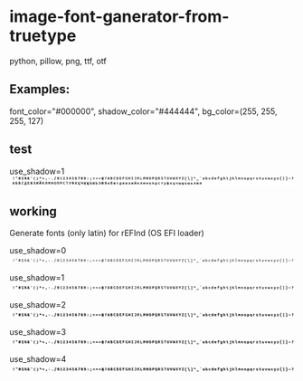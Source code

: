# image-font-ganerator-from-truetype
python, pillow, png, ttf, otf

## Examples:

font_color="#000000", shadow_color="#444444", bg_color=(255, 255, 255, 127)

## test

use_shadow=1
![image](test/example/ubuntu-mono-34.png)

## working

Generate fonts (only latin) for rEFInd (OS EFI loader)

use_shadow=0
![image](fonts/0/ubuntu-mono-34.png)

use_shadow=1
![image](fonts/1/ubuntu-mono-34.png)

use_shadow=2
![image](fonts/2/ubuntu-mono-34.png)

use_shadow=3
![image](fonts/3/ubuntu-mono-34.png)

use_shadow=4
![image](fonts/4/ubuntu-mono-34.png)
